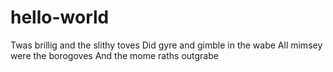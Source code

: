 # hello-world
Twas brillig and the slithy toves
Did gyre and gimble in the wabe
All mimsey were the borogoves
And the mome raths outgrabe
